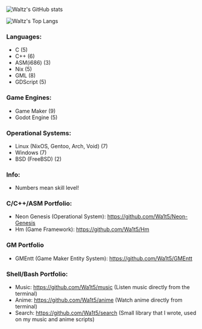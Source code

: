 ![Waltz's GitHub stats](https://github-readme-stats.vercel.app/api?username=wa1t5&theme=transparent&bg_color=0.5,000000,6200f5)


![Waltz's Top Langs](https://github-readme-stats.vercel.app/api/top-langs/?username=wa1t5&theme=transparent&bg_color=0.5,000000,6200f5)

### Languages:
* C          (5)
* C++        (6)
* ASM(i686)  (3)
* Nix        (5)
* GML        (8)
* GDScript   (5)

### Game Engines:
* Game Maker        (9)
* Godot Engine      (5)

### Operational Systems:
* Linux   (NixOS, Gentoo, Arch, Void) (7)
* Windows                             (7)
* BSD     (FreeBSD)                   (2)
  
### Info:
* Numbers mean skill level!

### C/C++/ASM Portfolio:
* Neon Genesis (Operational System): https://github.com/Wa1t5/Neon-Genesis
* Hm (Game Framework): https://github.com/Wa1t5/Hm
### GM Portfolio
* GMEntt (Game Maker Entity System): https://github.com/Wa1t5/GMEntt

### Shell/Bash Portfolio:
* Music: https://github.com/Wa1t5/music (Listen music directly from the terminal)
* Anime: https://github.com/Wa1t5/anime (Watch anime directly from terminal)
* Search: https://github.com/Wa1t5/search (Small library that I wrote, used on my music and anime scripts)

